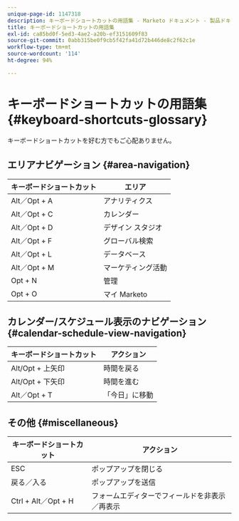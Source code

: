 ```yaml
---
unique-page-id: 1147318
description: キーボードショートカットの用語集 - Marketo ドキュメント - 製品ドキュメント
title: キーボードショートカットの用語集
exl-id: ca85bd0f-5ed3-4ae2-a20b-ef3151609f83
source-git-commit: 0abb315be0f9cb5f42fa41d72b446de8c2f62c1e
workflow-type: tm+mt
source-wordcount: '114'
ht-degree: 94%

---
```


# キーボードショートカットの用語集 {#keyboard-shortcuts-glossary}

キーボードショートカットを好む方でもご心配ありません。

## エリアナビゲーション {#area-navigation}

| キーボードショートカット | エリア |
|---|---|
| Alt／Opt + A | アナリティクス |
| Alt／Opt + C | カレンダー |
| Alt／Opt + D | デザイン スタジオ |
| Alt／Opt + F | グローバル検索 |
| Alt／Opt + L | データベース |
| Alt／Opt + M | マーケティング活動 |
| Opt + N | 管理 |
| Opt + O | マイ Marketo |

## カレンダー/スケジュール表示のナビゲーション  {#calendar-schedule-view-navigation}

| キーボードショートカット | アクション |
|---|---|
| Alt/Opt + 上矢印 | 時間を戻る |
| Alt/Opt + 下矢印 | 時間を進む |
| Alt／Opt + T | 「今日」に移動 |

## その他 {#miscellaneous}

| キーボードショートカット | アクション |
|---|---|
| ESC | ポップアップを閉じる |
| 戻る／入る | ポップアップを送信 |
| Ctrl + Alt／Opt + H | フォームエディターでフィールドを非表示／再表示 |
